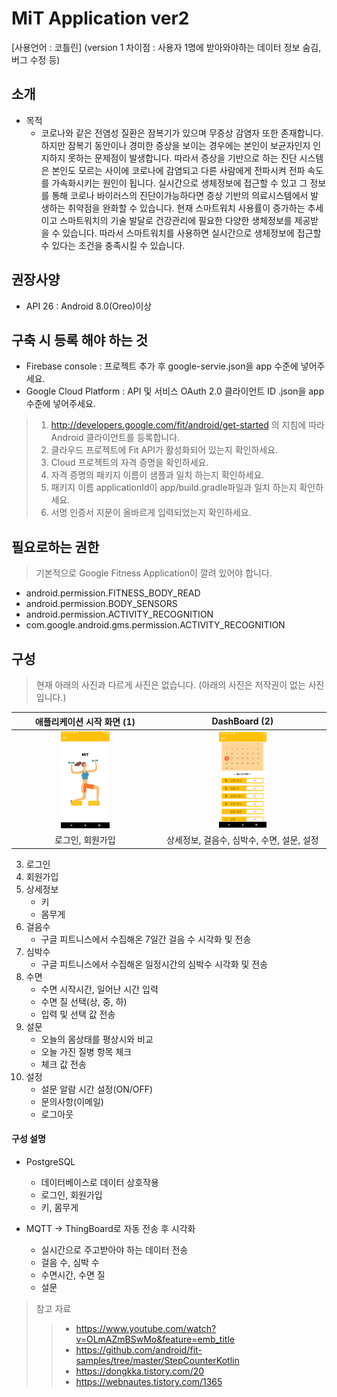 # MiT Application ver2
\[사용언어 : 코틀린\]
\(version 1 차이점 : 사용자 1명에 받아와야하는 데이터 정보 숨김, 버그 수정 등)

## 소개

* 목적
    * 코로나와 같은 전염성 질환은 잠복기가 있으며 무증상 감염자 또한 존재합니다. 하지만 잠복기 동안이나 경미한 증상을 보이는 경우에는 본인이 보균자인지 인지하지 못하는 문제점이 발생합니다. 따라서 증상을 기반으로 하는 진단 시스템은 본인도 모르는 사이에 코로나에 감염되고 다른 사람에게 전파시켜 전파 속도를 가속화시키는 원인이 됩니다.
     실시간으로 생체정보에 접근할 수 있고 그 정보를 통해 코로나 바이러스의 진단이가능하다면 증상 기반의 의료시스템에서 발생하는 취약점을 완화할 수 있습니다. 현재 스마트워치 사용률이 증가하는 추세이고 스마트워치의 기술 발달로 건강관리에 필요한 다양한 생체정보를 제공받을 수 있습니다. 따라서 스마트워치를 사용하면 실시간으로 생체정보에 접근할 수 있다는 조건을 충족시킬 수 있습니다.
     

## 권장사양
* API 26 : Android 8.0(Oreo)이상

## 구축 시 등록 해야 하는 것
* Firebase console : 프로젝트 추가 후 google-servie.json을 app 수준에 넣어주세요.
* Google Cloud Platform : API 및 서비스 OAuth 2.0 클라이언트 ID .json을 app 수준에 넣어주세요.

> 1. http://developers.google.com/fit/android/get-started 의 지침에 따라 Android 클라이언트를 등록합니다.  
>  2. 클라우드 프로젝트에 Fit API가 활성화되어 있는지 확인하세요.  
>  3. Cloud 프로젝트의 자격 증명을 확인하세요.  
>  4. 자격 증명의 패키지 이름이 샘플과 일치 하는지 확인하세요.  
>  5. 패키지 이름 applicationId이 app/build.gradle파일과 일치 하는지 확인하세요.  
>  6. 서명 인증서 지문이 올바르게 입력되었는지 확인하세요.  
     
## 필요로하는 권한
> 기본적으로 Google Fitness Application이 깔려 있어야 합니다.
* android.permission.FITNESS_BODY_READ
* android.permission.BODY_SENSORS
* android.permission.ACTIVITY_RECOGNITION
* com.google.android.gms.permission.ACTIVITY_RECOGNITION

## 구성
> 현재 아래의 사진과 다르게 사진은 없습니다. (아래의 사진은 저작권이 없는 사진입니다.)
                                           
 애플리케이션 시작 화면 (1)             |  DashBoard (2)
:------------------------------------:|:----------------------------------------:
<img src = "./photo/main.png" width="35%">  | <img src = "./photo/dashboard.png" width="30%">
로그인, 회원가입                       |  상세정보, 걸음수, 심박수, 수면, 설문, 설정

3. 로그인
4. 회원가입
5. 상세정보
   * 키
   * 몸무게
6. 걸음수
   * 구글 피트니스에서 수집해온 7일간 걸음 수 시각화 및 전송
7. 심박수
   * 구글 피트니스에서 수집해온 일정시간의 심박수 시각화 및 전송
8. 수면
   * 수면 시작시간, 일어난 시간 입력
   * 수면 질 선택(상, 중, 하)
   * 입력 및 선택 값 전송
9. 설문
   * 오늘의 몸상태를 평상시와 비교
   * 오늘 가진 질병 항목 체크
   * 체크 값 전송
10. 설정
    * 설문 알람 시간 설정(ON/OFF)
    * 문의사항(이메일)
    * 로그아웃
    
#### 구성 설명
* PostgreSQL
    * 데이터베이스로 데이터 상호작용
    * 로그인, 회원가입
    * 키, 몸무게
    
* MQTT -> ThingBoard로 자동 전송 후 시각화
    * 실시간으로 주고받아야 하는 데이터 전송
    * 걸음 수, 심박 수
    * 수면시간, 수면 질
    * 설문




> 참고 자료
>> * https://www.youtube.com/watch?v=OLmAZmBSwMo&feature=emb_title
>> * https://github.com/android/fit-samples/tree/master/StepCounterKotlin
>> * https://dongkka.tistory.com/20
>> * https://webnautes.tistory.com/1365
